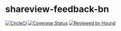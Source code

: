 # shareview-feedback-bn

[![CircleCI](https://dl.circleci.com/status-badge/img/gh/leandreAlly/shareview-feedback-bn/tree/develop.svg?style=svg)](https://dl.circleci.com/status-badge/redirect/gh/leandreAlly/shareview-feedback-bn/tree/develop) [![Coverage Status](https://coveralls.io/repos/github/leandreAlly/shareview-feedback-bn/badge.svg)](https://coveralls.io/github/leandreAlly/shareview-feedback-bn) [![Reviewed by Hound](https://img.shields.io/badge/Reviewed_by-Hound-8E64B0.svg)](https://houndci.com)
